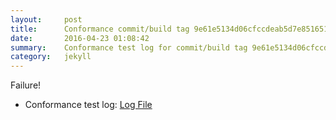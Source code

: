 ```yaml
---
layout:     post
title:      Conformance commit/build tag 9e61e5134d06cfccdeab5d7e851651f0a7aad99c
date:       2016-04-23 01:08:42
summary:    Conformance test log for commit/build tag 9e61e5134d06cfccdeab5d7e851651f0a7aad99c.
category:   jekyll
---
```


Failure!

- Conformance test log: [Log File](http://s3-us-west-2.amazonaws.com/kraken-e2e-logs/conformance/kraken_9e61e5134d06cfccdeab5d7e851651f0a7aad99c.log)
